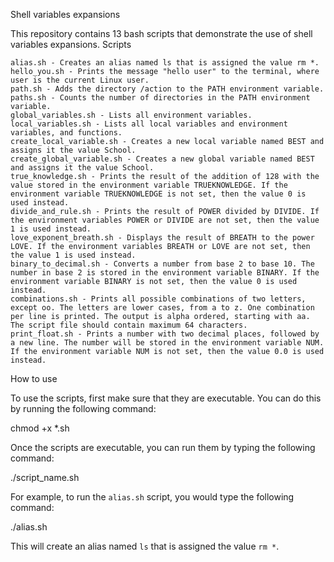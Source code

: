 Shell variables expansions

This repository contains 13 bash scripts that demonstrate the use of shell variables expansions.
Scripts

    alias.sh - Creates an alias named ls that is assigned the value rm *.
    hello_you.sh - Prints the message "hello user" to the terminal, where user is the current Linux user.
    path.sh - Adds the directory /action to the PATH environment variable.
    paths.sh - Counts the number of directories in the PATH environment variable.
    global_variables.sh - Lists all environment variables.
    local_variables.sh - Lists all local variables and environment variables, and functions.
    create_local_variable.sh - Creates a new local variable named BEST and assigns it the value School.
    create_global_variable.sh - Creates a new global variable named BEST and assigns it the value School.
    true_knowledge.sh - Prints the result of the addition of 128 with the value stored in the environment variable TRUEKNOWLEDGE. If the environment variable TRUEKNOWLEDGE is not set, then the value 0 is used instead.
    divide_and_rule.sh - Prints the result of POWER divided by DIVIDE. If the environment variables POWER or DIVIDE are not set, then the value 1 is used instead.
    love_exponent_breath.sh - Displays the result of BREATH to the power LOVE. If the environment variables BREATH or LOVE are not set, then the value 1 is used instead.
    binary_to_decimal.sh - Converts a number from base 2 to base 10. The number in base 2 is stored in the environment variable BINARY. If the environment variable BINARY is not set, then the value 0 is used instead.
    combinations.sh - Prints all possible combinations of two letters, except oo. The letters are lower cases, from a to z. One combination per line is printed. The output is alpha ordered, starting with aa. The script file should contain maximum 64 characters.
    print_float.sh - Prints a number with two decimal places, followed by a new line. The number will be stored in the environment variable NUM. If the environment variable NUM is not set, then the value 0.0 is used instead.

How to use

To use the scripts, first make sure that they are executable. You can do this by running the following command:

chmod +x *.sh


Once the scripts are executable, you can run them by typing the following command:

./script_name.sh


For example, to run the `alias.sh` script, you would type the following command:

./alias.sh


This will create an alias named `ls` that is assigned the value `rm *`.
